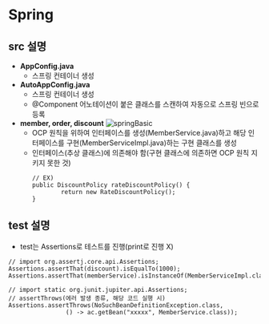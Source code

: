# Spring

## src 설명
* **AppConfig.java**
  * 스프링 컨테이너 생성
* **AutoAppConfig.java**
  * 스프링 컨테이너 생성
  * @Component 어노테이션이 붙은 클래스를 스캔하여 자동으로 스프링 빈으로 등록
* **member, order, discount**
![springBasic](https://github.com/hyerim98/Spring/assets/88373857/2edf8011-a732-4316-a87a-4ea6bd8af8d5)
  * OCP 원칙을 위하여 인터페이스를 생성(MemberService.java)하고 해당 인터페이스를 구현(MemberServiceImpl.java)하는 구현 클래스를 생성
  * 인터페이스(추상 클래스)에 의존해야 함(구현 클래스에 의존하면 OCP 원칙 지키지 못한 것)
    ```
    // EX)
    public DiscountPolicy rateDiscountPolicy() {
            return new RateDiscountPolicy();
    }
    ```

## test 설명
* test는 Assertions로 테스트를 진행(print로 진행 X)
```
// import org.assertj.core.api.Assertions;
Assertions.assertThat(discount).isEqualTo(1000);
Assertions.assertThat(memberService).isInstanceOf(MemberServiceImpl.class);

// import static org.junit.jupiter.api.Assertions;
// assertThrows(에러 발생 종류, 해당 코드 실행 시)
Assertions.assertThrows(NoSuchBeanDefinitionException.class,
                () -> ac.getBean("xxxxx", MemberService.class));
```
